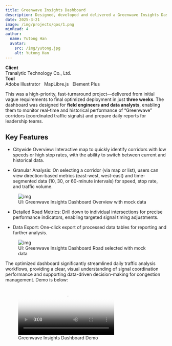 ```yaml
---
title: Greenwave Insights Dashboard
description: Designed, developed and delivered a Greenwave Insights Dashboard in 3 weeks, enabling real-time and historical analysis of corridor speed, stop rates, and traffic flow for daily operational reporting.
date: 2025-3-21
image: /img/projects/qos/1.png
minRead: 4
author:
  name: Yutong Han
  avatar:
    src: /img/yutong.jpg
    alt: Yutong Han
---
```


<div class="grid grid-cols-2 gap-4">
  <div class="bg-blue-50 rounded-lg p-4">
    <strong>Client</strong><br>
    Tranalytic Technology Co., Ltd.
  </div>
  <div class="bg-blue-50 rounded-lg p-4">
    <strong>Tool</strong><br>
    Adobe Illustrator  &nbsp;  MapLibre.js  &nbsp;  Element Plus
  </div>
</div>

This was a high-priority, fast-turnaround project—delivered from initial vague requirements to final optimized deployment in just **three weeks**. The dashboard was designed for **field engineers and data analysts**, enabling them to monitor real-time and historical performance of “Greenwave” corridors (coordinated traffic signals) and prepare daily reports for leadership teams.

## Key Features

- Citywide Overview: Interactive map to quickly identify corridors with low speeds or high stop rates, with the ability to switch between current and historical data.

- Granular Analysis: On selecting a corridor (via map or list), users can view direction-based metrics (east-west, west-east) and time-segmented data (10, 30, or 60-minute intervals) for speed, stop rate, and traffic volume.

<figure class="blog-img-container">
  <img src="/img/projects/qos/1.png" class="blog-img" alt="img" loading="lazy" />
  <figcaption class="blog-img-caption">UI: Greenwave Insights Dashboard Overview with mock data</figcaption>
</figure>

- Detailed Road Metrics: Drill down to individual intersections for precise performance indicators, enabling targeted signal timing adjustments.

- Data Export: One-click export of processed data tables for reporting and further analysis.


<figure class="blog-img-container">
  <img src="/img/projects/qos/2.png" class="blog-img" alt="img" loading="lazy" />
  <figcaption class="blog-img-caption">UI: Greenwave Insights Dashboard Road selected with mock data</figcaption>
</figure>

The optimized dashboard significantly streamlined daily traffic analysis workflows, providing a clear, visual understanding of signal coordination performance and supporting data-driven decision-making for congestion management. Demo is below:

<figure class="blog-video-container">
  <video 
    src="/img/projects/qos/3.mp4" 
    controls 
    class="blog-video"
    preload="metadata"
    poster="/img/projects/qos/2.png"
  >
    <p>Your browser doesn't support HTML5 video. Here is a <a href="/img/projects/qos/3.mp4">link to the video</a> instead.</p>
  </video>
  <figcaption class="blog-img-caption">Greenwave Insights Dashboard Demo</figcaption>
</figure>